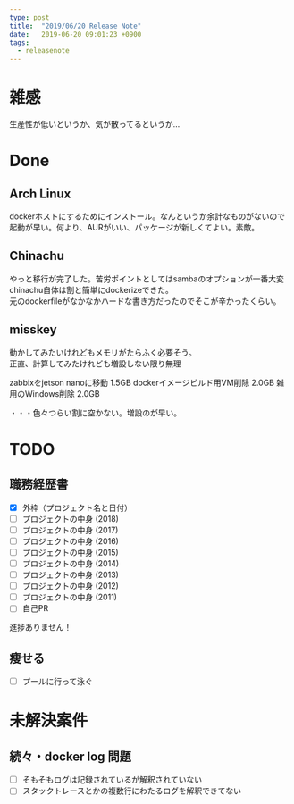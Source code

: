 ```yaml
---
type: post
title:  "2019/06/20 Release Note"
date:   2019-06-20 09:01:23 +0900
tags:
  - releasenote
---
```

# 雑感

生産性が低いというか、気が散ってるというか…

# Done

## Arch Linux

dockerホストにするためにインストール。なんというか余計なものがないので  
起動が早い。何より、AURがいい、パッケージが新しくてよい。素敵。

## Chinachu

やっと移行が完了した。苦労ポイントとしてはsambaのオプションが一番大変  
chinachu自体は割と簡単にdockerizeできた。  
元のdockerfileがなかなかハードな書き方だったのでそこが辛かったくらい。

## misskey

動かしてみたいけれどもメモリがたらふく必要そう。  
正直、計算してみたけれども増設しない限り無理

zabbixをjetson nanoに移動    1.5GB
dockerイメージビルド用VM削除   2.0GB
雑用のWindows削除            2.0GB

・・・色々つらい割に空かない。増設のが早い。

# TODO 

## 職務経歴書

- [x] 外枠（プロジェクト名と日付）
- [ ] プロジェクトの中身 (2018)
- [ ] プロジェクトの中身 (2017)
- [ ] プロジェクトの中身 (2016)
- [ ] プロジェクトの中身 (2015)
- [ ] プロジェクトの中身 (2014)
- [ ] プロジェクトの中身 (2013)
- [ ] プロジェクトの中身 (2012)
- [ ] プロジェクトの中身 (2011)
- [ ] 自己PR

進捗ありません！

## 痩せる

- [ ] プールに行って泳ぐ

# 未解決案件

## 続々・docker log 問題

- [ ] そもそもログは記録されているが解釈されていない
- [ ] スタックトレースとかの複数行にわたるログを解釈できてない
